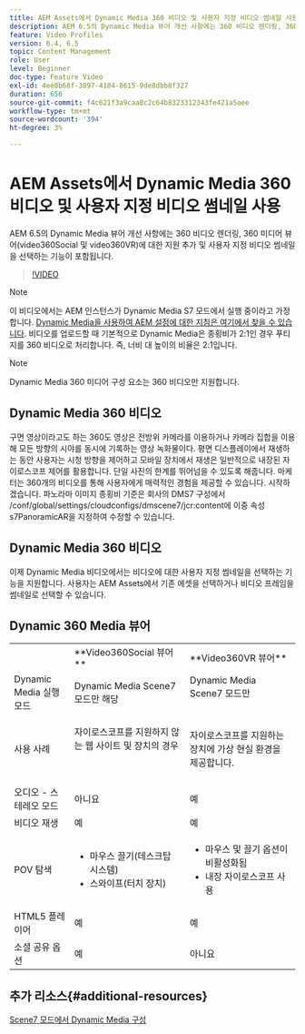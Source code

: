 ```yaml
---
title: AEM Assets에서 Dynamic Media 360 비디오 및 사용자 지정 비디오 썸네일 사용
description: AEM 6.5의 Dynamic Media 뷰어 개선 사항에는 360 비디오 렌더링, 360 미디어 뷰어(video360Social 및 video360VR)에 대한 지원 추가 및 사용자 지정 비디오 썸네일을 선택하는 기능이 포함됩니다.
feature: Video Profiles
version: 6.4, 6.5
topic: Content Management
role: User
level: Beginner
doc-type: Feature Video
exl-id: 4ee0b68f-3897-4104-8615-9de8dbb8f327
duration: 656
source-git-commit: f4c621f3a9caa8c2c64b8323312343fe421a5aee
workflow-type: tm+mt
source-wordcount: '394'
ht-degree: 3%

---
```


# AEM Assets에서 Dynamic Media 360 비디오 및 사용자 지정 비디오 썸네일 사용

AEM 6.5의 Dynamic Media 뷰어 개선 사항에는 360 비디오 렌더링, 360 미디어 뷰어(video360Social 및 video360VR)에 대한 지원 추가 및 사용자 지정 비디오 썸네일을 선택하는 기능이 포함됩니다.

>[!VIDEO](https://video.tv.adobe.com/v/26391?quality=12&learn=on)

>[!NOTE]
>
>이 비디오에서는 AEM 인스턴스가 Dynamic Media S7 모드에서 실행 중이라고 가정합니다.  [Dynamic Media을 사용하여 AEM 설정에 대한 지침은 여기에서 찾을 수 있습니다](https://helpx.adobe.com/kr/experience-manager/6-3/assets/using/config-dynamic-fp-14410.html). 비디오를 업로드할 때 기본적으로 Dynamic Media은 종횡비가 2:1인 경우 푸티지를 360 비디오로 처리합니다. 즉, 너비 대 높이의 비율은 2:1입니다.

>[!NOTE]
>
>Dynamic Media 360 미디어 구성 요소는 360 비디오만 지원합니다.

## Dynamic Media 360 비디오

구면 영상이라고도 하는 360도 영상은 전방위 카메라를 이용하거나 카메라 집합을 이용해 모든 방향의 시야를 동시에 기록하는 영상 녹화물이다. 평면 디스플레이에서 재생하는 동안 사용자는 시청 방향을 제어하고 모바일 장치에서 재생은 일반적으로 내장된 자이로스코프 제어를 활용합니다.  단일 사진의 한계를 뛰어넘을 수 있도록 해줍니다. 마케터는 360개의 비디오를 통해 사용자에게 매력적인 경험을 제공할 수 있습니다.  시작하겠습니다. 파노라마 이미지 종횡비 기준은 회사의 DMS7 구성에서 /conf/global/settings/cloudconfigs/dmscene7/jcr:content에 이중 속성 s7PanoramicAR을 지정하여 수정할 수 있습니다.

## Dynamic Media 360 비디오

이제 Dynamic Media 비디오에서는 비디오에 대한 사용자 지정 썸네일을 선택하는 기능을 지원합니다. 사용자는 AEM Assets에서 기존 에셋을 선택하거나 비디오 프레임을 썸네일로 선택할 수 있습니다.

## Dynamic 360 Media 뷰어

<table> 
 <tbody>
   <tr>
      <td> </td>
      <td>**Video360Social 뷰어**</td>
      <td>**Video360VR 뷰어**</td>
   </tr>
   <tr>
      <td>Dynamic Media 실행 모드</td>
      <td>Dynamic Media Scene7 모드만 해당</td>
      <td>Dynamic Media Scene7 모드만<br>
         <br>
      </td>
   </tr>
   <tr>
      <td>사용 사례</td>
      <td>
         <p>자이로스코프를 지원하지 않는 웹 사이트 및 장치의 경우</p>
         <p> </p>
      </td>
      <td>
         <p>자이로스코프를 지원하는 장치에 가상 현실 환경을 제공합니다. </p>
      </td>
   </tr>
   <tr>
      <td>오디오 - 스테레오 모드</td>
      <td>아니요</td>
      <td>예</td>
   </tr>
   <tr>
      <td>비디오 재생</td>
      <td>예</td>
      <td>예</td>
   </tr>
   <tr>
      <td>POV 탐색</td>
      <td>
         <ul>
            <li>마우스 끌기(데스크탑 시스템)</li>
            <li>스와이프(터치 장치)</li>
         </ul>
      </td>
      <td>
         <ul>
            <li>마우스 및 끌기 옵션이 비활성화됨</li>
            <li>내장 자이로스코프 사용</li>
         </ul>
      </td>
   </tr>
   <tr>
      <td>HTML5 플레이어</td>
      <td>예</td>
      <td>예</td>
   </tr>
   <tr>
      <td>소셜 공유 옵션</td>
      <td>예</td>
      <td>아니요</td>
   </tr>
</tbody>
</table>

## 추가 리소스{#additional-resources}

[Scene7 모드에서 Dynamic Media 구성](https://helpx.adobe.com/experience-manager/6-5/assets/using/config-dms7.html)
